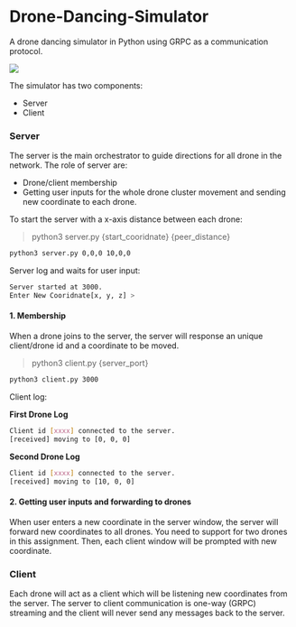 # Drone-Dancing-Simulator
A drone dancing simulator in Python using GRPC as a communication protocol.

![](https://usatftw.files.wordpress.com/2018/02/drones.jpg)

The simulator has two components:
- Server
- Client

### Server

The server is the main orchestrator to guide directions for all drone in the network. The role of server are:
- Drone/client membership
- Getting user inputs for the whole drone cluster movement and sending new coordinate to each drone.

To start the server with a x-axis distance between each drone:

> python3 server.py {start_cooridnate} {peer_distance}

```sh
python3 server.py 0,0,0 10,0,0
```

Server log and waits for user input:

```sh
Server started at 3000.
Enter New Cooridnate[x, y, z] > 
```

#### 1. Membership

When a drone joins to the server, the server will response an unique client/drone id and a coordinate to be moved.

> python3 client.py {server_port}

```sh
python3 client.py 3000 
```
Client log:

__First Drone Log__

```sh
Client id [xxxx] connected to the server.
[received] moving to [0, 0, 0]
```

__Second Drone Log__

```sh
Client id [xxxx] connected to the server.
[received] moving to [10, 0, 0]
```

#### 2. Getting user inputs and forwarding to drones

When user enters a new coordinate in the server window, the server will forward new coordinates to all drones. You need to support for two drones in this assignment. Then, each client window will be prompted with new coordinate.

### Client

Each drone will act as a client which will be listening new coordinates from the server. The server to client communication is one-way (GRPC) streaming and the client will never send any messages back to the server.
